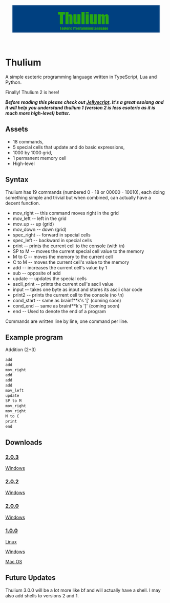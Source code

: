 <div align="center">
  <img src="assets/Thulium logo.png" >
  <br>
  <br>
  <br>
</div>

# Thulium
 A simple esoteric programming language written in TypeScript, Lua and Python.

 Finally! Thulium 2 is here!

 _**Before reading this please check out [Jellyscript](https://github.com/nguyenphuminh/Jellyscript). It's a great esolang and it will help you understand thulium 1 (version 2 is less esoteric as it is much more high-level) better.**_

## Assets
 - 18 commands,
 - 5 special cells that update and do basic expressions,
 - 1000 by 1000 grid,
 - 1 permanent memory cell
 - High-level

## Syntax
 Thulium has 19 commands (numbered 0 - 18 or 00000 - 10010), each doing something simple and trivial but when combined, can actually have a decent function.

 - mov_right -- this command moves right in the grid
 - mov_left -- left in the grid
 - mov_up -- up (grid)
 - mov_down -- down (grid)
 - spec_right -- forward in special cells
 - spec_left -- backward in special cells
 - print -- prints the current cell to the console (with \n)
 - SP to M -- moves the current special cell value to the memory
 - M to C -- moves the memory to the current cell
 - C to M -- moves the current cell's value to the memory
 - add -- increases the current cell's value by 1
 - sub -- opposite of add
 - update -- updates the special cells
 - ascii_print -- prints the current cell's ascii value
 - input -- takes one byte as input and stores its ascii char code
 - print2 -- prints the current cell to the console (no \n)
 - cond_start -- same as brainf**k's '[' (coming soon)
 - cond_end -- same as brainf**k's ']' (coming soon)
 - end -- Used to denote the end of a program

 Commands are written line by line, one command per line.

## Example program

 Addition (2+3)

    add
    add
    mov_right
    add
    add
    add
    mov_left
    update
    SP to M
    mov_right
    mov_right
    M to C
    print
    end

## Downloads

### [2.0.3](https://github.com/JavaCode7/Thulium/tree/v2.0.3)

 [Windows](https://github.com/JavaCode7/Thulium/releases/download/v2.0.3/thulium.zip)

### [2.0.2](https://github.com/JavaCode7/Thulium/tree/v2.0.2)

 [Windows](https://github.com/JavaCode7/Thulium/releases/download/v2.0.2/thulium.zip)

### [2.0.0](https://github.com/JavaCode7/Thulium/tree/v2.0.0)

 [Windows](https://github.com/JavaCode7/Thulium/releases/download/v2.0.0/thulium.zip)

### [1.0.0](https://github.com/JavaCode7/Thulium/tree/v1.0.0)

 [Linux](https://github.com/JavaCode7/Thulium/releases/download/v1.0.0/thulium-linux)

 [Windows](https://github.com/JavaCode7/Thulium/releases/download/v1.0.0/thulium-win.exe)

 [Mac OS](https://github.com/JavaCode7/Thulium/releases/download/v1.0.0/thulium-macos)

## Future Updates

 Thulium 3.0.0 will be a lot more like bf and will actually have a shell. I may also add shells to versions 2 and 1.
